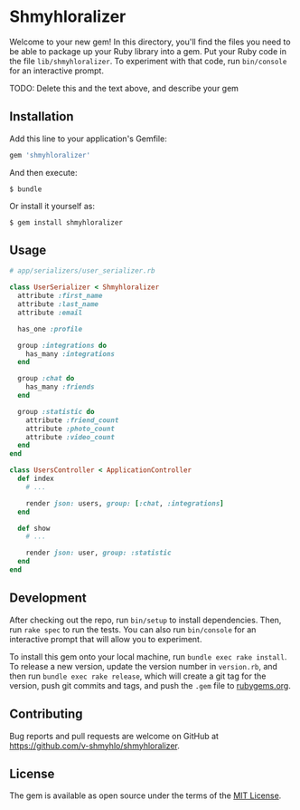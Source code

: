 # Shmyhloralizer

Welcome to your new gem! In this directory, you'll find the files you need to be able to package up your Ruby library into a gem. Put your Ruby code in the file `lib/shmyhloralizer`. To experiment with that code, run `bin/console` for an interactive prompt.

TODO: Delete this and the text above, and describe your gem

## Installation

Add this line to your application's Gemfile:

```ruby
gem 'shmyhloralizer'
```

And then execute:

    $ bundle

Or install it yourself as:

    $ gem install shmyhloralizer

## Usage

```ruby
# app/serializers/user_serializer.rb

class UserSerializer < Shmyhloralizer
  attribute :first_name
  attribute :last_name
  attribute :email

  has_one :profile

  group :integrations do
    has_many :integrations
  end

  group :chat do
    has_many :friends
  end

  group :statistic do
    attribute :friend_count
    attribute :photo_count
    attribute :video_count
  end
end
```

```ruby
class UsersController < ApplicationController
  def index
    # ...

    render json: users, group: [:chat, :integrations]
  end

  def show
    # ...

    render json: user, group: :statistic
  end
end
```

## Development

After checking out the repo, run `bin/setup` to install dependencies. Then, run `rake spec` to run the tests. You can also run `bin/console` for an interactive prompt that will allow you to experiment.

To install this gem onto your local machine, run `bundle exec rake install`. To release a new version, update the version number in `version.rb`, and then run `bundle exec rake release`, which will create a git tag for the version, push git commits and tags, and push the `.gem` file to [rubygems.org](https://rubygems.org).

## Contributing

Bug reports and pull requests are welcome on GitHub at https://github.com/v-shmyhlo/shmyhloralizer.

## License

The gem is available as open source under the terms of the [MIT License](http://opensource.org/licenses/MIT).
